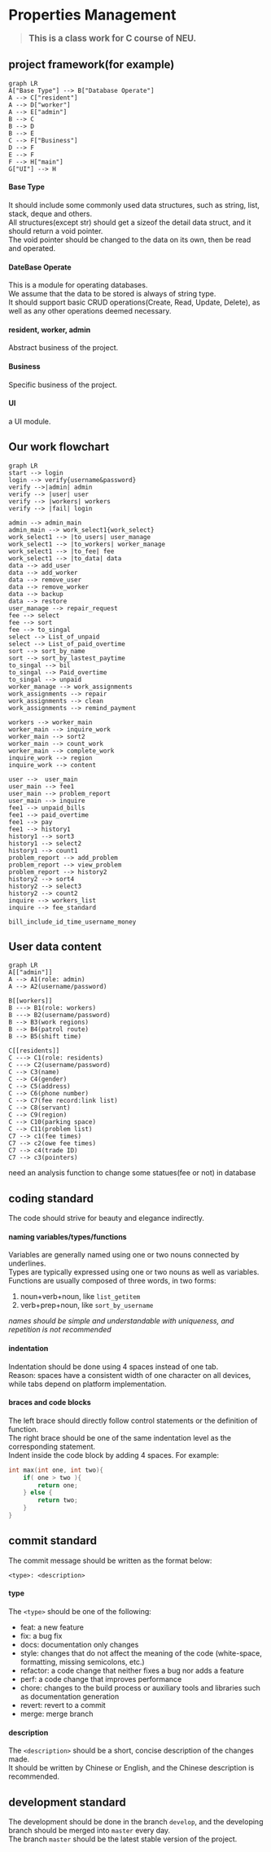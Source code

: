 # Properties Management

> <strong><big><green>This is a class work for C course of NEU.<green></big></strong>

## project framework(for example)
```mermaid
graph LR
A["Base Type"] --> B["Database Operate"]
A --> C["resident"]
A --> D["worker"]
A --> E["admin"]
B --> C
B --> D
B --> E
C --> F["Business"]
D --> F
E --> F
F --> H["main"]
G["UI"] --> H
``` 
#### Base Type
It should include some commonly used data structures, such as string, list, stack, deque and others.  
All structures(except str) should get a sizeof the detail data struct, and it should return a void pointer.  
The void pointer should be changed to the data on its own, then be read and operated.  
#### DateBase Operate  
This is a module for operating databases.  
We assume that the data to be stored is always of string type.  
It should support basic CRUD operations(Create, Read, Update, Delete), as well as any other operations deemed necessary.  
#### resident, worker, admin  
Abstract business of the project.
#### Business  
Specific business of the project.
#### UI  
a UI module. 

## Our work flowchart

```mermaid
graph LR
start --> login
login --> verify{username&password} 
verify -->|admin| admin
verify --> |user| user
verify --> |workers| workers
verify --> |fail| login

admin --> admin_main
admin_main --> work_select1{work_select}
work_select1 --> |to_users| user_manage
work_select1 --> |to_workers| worker_manage
work_select1 --> |to_fee| fee
work_select1 --> |to_data| data
data --> add_user
data --> add_worker
data --> remove_user
data --> remove_worker
data --> backup
data --> restore
user_manage --> repair_request
fee --> select
fee --> sort
fee --> to_singal
select --> List_of_unpaid
select --> List_of_paid_overtime
sort --> sort_by_name
sort --> sort_by_lastest_paytime
to_singal --> bil
to_singal --> Paid_overtime
to_singal --> unpaid
worker_manage --> work_assignments
work_assignments --> repair
work_assignments --> clean
work_assignments --> remind_payment

workers --> worker_main
worker_main --> inquire_work
worker_main --> sort2
worker_main --> count_work
worker_main --> complete_work
inquire_work --> region
inquire_work --> content

user -->  user_main
user_main --> fee1
user_main --> problem_report
user_main --> inquire
fee1 --> unpaid_bills
fee1 --> paid_overtime
fee1 --> pay
fee1 --> history1
history1 --> sort3
history1 --> select2
history1 --> count1
problem_report --> add_problem
problem_report --> view_problem
problem_report --> history2
history2 --> sort4
history2 --> select3
history2 --> count2
inquire --> workers_list
inquire --> fee_standard

bill_include_id_time_username_money
```

## User data content


```mermaid
graph LR
A[["admin"]]
A --> A1(role: admin)
A --> A2(username/password)

B[[workers]]
B ---> B1(role: workers)
B ---> B2(username/password)
B --> B3(work regions)
B --> B4(patrol route)
B --> B5(shift time)

C[[residents]]
C ---> C1(role: residents)
C ---> C2(username/password)
C --> C3(name)
C --> C4(gender)
C --> C5(address)
C --> C6(phone number)
C --> C7(fee record:link list)
C --> C8(servant)
C --> C9(region)
C --> C10(parking space)
C --> C11(problem list)
C7 --> c1(fee times)
C7 --> c2(owe fee times)
C7 --> c4(trade ID)
C7 --> c3(pointers)
```

need an analysis function to change some statues(fee or not) in database

## coding standard  
The code should strive for beauty and elegance indirectly.  
#### naming variables/types/functions
Variables are generally named using one or two nouns connected by underlines.  
Types are typically expressed using one or two nouns as well as variables.  
Functions are usually composed of three words, in two forms:  
1. noun+verb+noun, like `list_getitem`  
2. verb+prep+noun, like `sort_by_username`  

_names should be simple and understandable with uniqueness, and repetition is not recommended_

#### indentation
Indentation should be done using 4 spaces instead of one tab.  
Reason: spaces have a consistent width of one character on all devices, while tabs depend on platform implementation. 

#### braces and code blocks
The left brace should directly follow control statements or the definition of function.  
The right brace should be one of the same indentation level as the corresponding statement.  
Indent inside the code block by adding 4 spaces.
For example:
```C
int max(int one, int two){
    if( one > two ){
        return one;
    } else {
        return two;
    }
}
```

## commit standard
The commit message should be written as the format below:
```
<type>: <description>
```
#### type
The `<type>` should be one of the following:
- feat: a new feature
- fix: a bug fix
- docs: documentation only changes
- style: changes that do not affect the meaning of the code (white-space, formatting, missing semicolons, etc.)
- refactor: a code change that neither fixes a bug nor adds a feature
- perf: a code change that improves performance
- chore: changes to the build process or auxiliary tools and libraries such as documentation generation
- revert: revert to a commit
- merge: merge branch
#### description
The `<description>` should be a short, concise description of the changes made.  
It should be written by Chinese or English, and the Chinese description is recommended.

## development standard
The development should be done in the branch `develop`, and the developing branch should be merged into `master` every day.  
The branch `master` should be the latest stable version of the project.